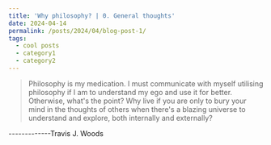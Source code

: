 ```yaml
---
title: 'Why philosophy? | 0. General thoughts'
date: 2024-04-14
permalink: /posts/2024/04/blog-post-1/
tags:
  - cool posts
  - category1
  - category2
---
```

> 
> Philosophy is my medication. I must communicate with myself utilising philosophy if I am to understand my ego and use it for better. Otherwise, what's the point? Why live if you are only to bury your mind in the thoughts of others when there's a blazing universe to understand and explore, both internally and externally? 

-------------Travis J. Woods

